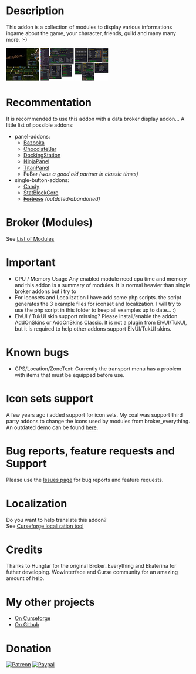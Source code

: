 # Description
This addon is a collection of modules to display various informations ingame about the game, your character, friends, guild and many many more. :-)

[![BE Screenshot1](./.github/media/be_00t.jpg)](./.github/media/be_00.jpg)  [![BE Screenshot2](./.github/media/be_01t.png)](./.github/media/be_01.png)  [![BE Screenshot3](./.github/media/be_02t.png)](./.github/media/be_02.png)

# Recommentation
It is recommended to use this addon with a data broker display addon... A little list of possible addons:
* panel-addons:
  * [Bazooka](https://www.curseforge.com/wow/addons/bazooka)
  * [ChocolateBar](https://www.curseforge.com/wow/addons/chocolatebar)
  * [DockingStation](https://www.wowinterface.com/downloads/info11831-DockingStationDisplay.html)
  * [NinjaPanel](https://www.curseforge.com/wow/addons/ninjapanel)
  * [TitanPanel](https://www.curseforge.com/wow/addons/titan-panel)
  * ~~FuBar~~ *(was a good old partner in classic times)*
* single-button-addons:
  * [Candy](https://www.curseforge.com/wow/addons/candy)
  * [StatBlockCore](https://www.curseforge.com/wow/addons/stat-block-core)
  * ~~[Fortress](https://www.wowace.com/addons/fortress/)~~ *(outdated/abandoned)*

# Broker (Modules)
See [List of Modules](https://www.curseforge.com/wow/addons/broker-everything/pages/modules)

# Important
* CPU / Memory Usage
Any enabled module need cpu time and memory and this addon is a summary of modules. It is normal heavier than single broker addons but i try to
* For Iconsets and Localization
I have add some php scripts. the script generates the 3 example files for iconset and localization.
I will try to use the php script in this folder to keep all examples up to date... :)
* ElvUI / TukUI skin support missing?
Please install/enable the addon AddOnSkins or AddOnSkins Classic.
It is not a plugin from ElvUI/TukUI, but it is required to help other addons support ElvUI/TukUI skins.

# Known bugs
* GPS/Location/ZoneText: Currently the transport menu has a problem with items that must be equipped before use.

# Icon sets support
A few years ago i added support for icon sets. My coal was support third party addons to change the icons used by modules from broker_everything. An outdated demo can be found [here](https://www.wowinterface.com/downloads/info22790.html).

# Bug reports, feature requests and Support
Please use the [Issues page](https://www.curseforge.com/wow/addons/broker-everything/issues) for bug reports and feature requests.

# Localization
Do you want to help translate this addon?\
See [Curseforge localization tool](https://www.curseforge.com/wow/addons/broker-everything/localization)

# Credits
Thanks to Hungtar for the original Broker_Everything and Ekaterina for futher developing. WowInterface and Curse community for an amazing amount of help.

# My other projects
* [On Curseforge](https://www.curseforge.com/members/hizuro_de/projects)
* [On Github](https://github.com/hizuro?tab=repositories)

# Donation
[![Patreon](https://img.shields.io/badge/Patreon-gray?logo=patreon&amp;style=for-the-badge)](https://www.patreon.com/bePatron?u=12558524) [![Paypal](https://img.shields.io/badge/Paypal-gray?logo=paypal&amp;style=for-the-badge)](https://www.paypal.com/cgi-bin/webscr?return=https://paypal.me/hizuro)

